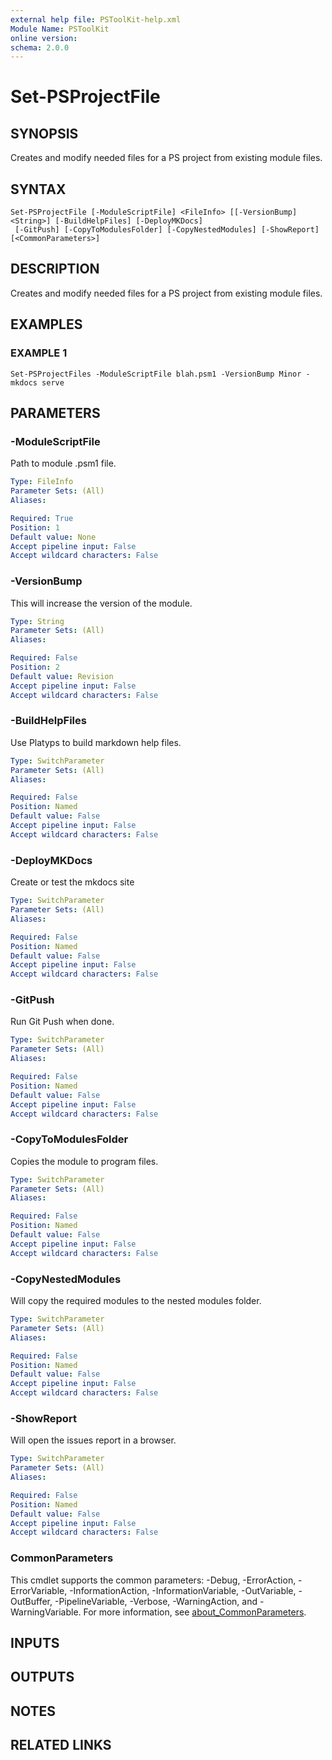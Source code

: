 ```yaml
---
external help file: PSToolKit-help.xml
Module Name: PSToolKit
online version:
schema: 2.0.0
---
```


# Set-PSProjectFile

## SYNOPSIS
Creates and modify needed files for a PS project from existing module files.

## SYNTAX

```
Set-PSProjectFile [-ModuleScriptFile] <FileInfo> [[-VersionBump] <String>] [-BuildHelpFiles] [-DeployMKDocs]
 [-GitPush] [-CopyToModulesFolder] [-CopyNestedModules] [-ShowReport] [<CommonParameters>]
```

## DESCRIPTION
Creates and modify needed files for a PS project from existing module files.

## EXAMPLES

### EXAMPLE 1
```
Set-PSProjectFiles -ModuleScriptFile blah.psm1 -VersionBump Minor -mkdocs serve
```

## PARAMETERS

### -ModuleScriptFile
Path to module .psm1 file.

```yaml
Type: FileInfo
Parameter Sets: (All)
Aliases:

Required: True
Position: 1
Default value: None
Accept pipeline input: False
Accept wildcard characters: False
```

### -VersionBump
This will increase the version of the module.

```yaml
Type: String
Parameter Sets: (All)
Aliases:

Required: False
Position: 2
Default value: Revision
Accept pipeline input: False
Accept wildcard characters: False
```

### -BuildHelpFiles
Use Platyps to build markdown help files.

```yaml
Type: SwitchParameter
Parameter Sets: (All)
Aliases:

Required: False
Position: Named
Default value: False
Accept pipeline input: False
Accept wildcard characters: False
```

### -DeployMKDocs
Create or test the mkdocs site

```yaml
Type: SwitchParameter
Parameter Sets: (All)
Aliases:

Required: False
Position: Named
Default value: False
Accept pipeline input: False
Accept wildcard characters: False
```

### -GitPush
Run Git Push when done.

```yaml
Type: SwitchParameter
Parameter Sets: (All)
Aliases:

Required: False
Position: Named
Default value: False
Accept pipeline input: False
Accept wildcard characters: False
```

### -CopyToModulesFolder
Copies the module to program files.

```yaml
Type: SwitchParameter
Parameter Sets: (All)
Aliases:

Required: False
Position: Named
Default value: False
Accept pipeline input: False
Accept wildcard characters: False
```

### -CopyNestedModules
Will copy the required modules to the nested modules folder.

```yaml
Type: SwitchParameter
Parameter Sets: (All)
Aliases:

Required: False
Position: Named
Default value: False
Accept pipeline input: False
Accept wildcard characters: False
```

### -ShowReport
Will open the issues report in a browser.

```yaml
Type: SwitchParameter
Parameter Sets: (All)
Aliases:

Required: False
Position: Named
Default value: False
Accept pipeline input: False
Accept wildcard characters: False
```

### CommonParameters
This cmdlet supports the common parameters: -Debug, -ErrorAction, -ErrorVariable, -InformationAction, -InformationVariable, -OutVariable, -OutBuffer, -PipelineVariable, -Verbose, -WarningAction, and -WarningVariable. For more information, see [about_CommonParameters](http://go.microsoft.com/fwlink/?LinkID=113216).

## INPUTS

## OUTPUTS

## NOTES

## RELATED LINKS
